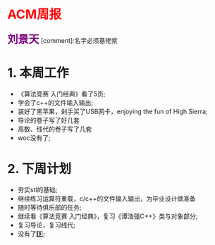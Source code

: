 <font color = "red">ACM周报</font>
===

<font size = "5px"><font color = "purple">**刘景天**</font></font>
[comment]:名字必须基佬紫
# 1. 本周工作
- 《算法竞赛 入门经典》看了5页;
- 学会了c++的文件输入输出;
- 装好了黑苹果，剁手买了USB网卡，enjoying the fun of High Sierra;
- 导论的卷子写了好几套
- 高数、线代的卷子写了几套
- woc没有了;
# 2. 下周计划
- 夯实stl的基础;
- 继续练习运算符重载，c/c++的文件输入输出，为毕业设计做准备
- 随时等待俱乐部的任务;
- 继续看《算法竞赛 入门经典》，复习《谭浩强C++》类与对象部分;
- 复习导论，复习线代;
- 没有了9️⃣;
